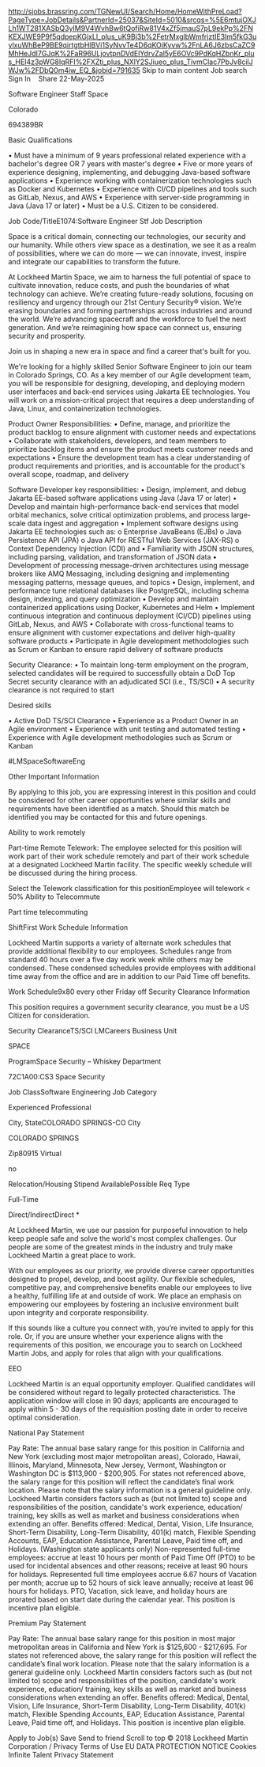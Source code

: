 
http://sjobs.brassring.com/TGNewUI/Search/Home/HomeWithPreLoad?PageType=JobDetails&PartnerId=25037&SiteId=5010&srcqs=%5E6mtujOXJLh1WT281XASbQ3yIM9V4WvhBw6tQofiRw81V4xZf5jmauS7pL9ekPp%2FNKEXJWE9P9f5qdpepKGjxLl_plus_uK9Bj3b%2FetrMxglbWmfrjztIE3lm5fkG3uylxuWhBeP9BE9qirtgtbHlBVi1SyNvvTe4D6qKOiKyvw%2FnLA6J6zbsCaZC9MhHeJdI7GJqK%2FaR96ULjovtpnDVdElYdrvZal5yE6OVc9PdKqHZbnKr_plus_HEI4z3pWG8IqRFI%2FXZti_plus_NXlY2SJiueo_plus_TivmClac7PbJv8cilJWJw%2FDbQ0m4iw_EQ_&jobid=791635
Skip to main content
Job search Sign In
﻿
﻿
﻿
 Share
22-May-2025

Software Engineer Staff
Space

Colorado

694389BR

Basic Qualifications

• Must have a minimum of 9 years professional related experience with a bachelor's degree OR 7 years with master's degree
• Five or more years of experience designing, implementing, and debugging Java-based software applications
• Experience working with containerization technologies such as Docker and Kubernetes
• Experience with CI/CD pipelines and tools such as GitLab, Nexus, and AWS
• Experience with server-side programming in Java (Java 17 or later)
• Must be a U.S. Citizen to be considered.

Job Code/TitleE1074:Software Engineer Stf
Job Description

Space is a critical domain, connecting our technologies, our security and our humanity. While others view space as a destination, we see it as a realm of possibilities, where we can do more — we can innovate, invest, inspire and integrate our capabilities to transform the future.

At Lockheed Martin Space, we aim to harness the full potential of space to cultivate innovation, reduce costs, and push the boundaries of what technology can achieve. We’re creating future-ready solutions, focusing on resiliency and urgency through our 21st Century Security® vision. We’re erasing boundaries and forming partnerships across industries and around the world. We’re advancing spacecraft and the workforce to fuel the next generation. And we’re reimagining how space can connect us, ensuring security and prosperity.

Join us in shaping a new era in space and find a career that's built for you.

We're looking for a highly skilled Senior Software Engineer to join our team in Colorado Springs, CO. As a key member of our Agile development team, you will be responsible for designing, developing, and deploying modern user interfaces and back-end services using Jakarta EE technologies. You will work on a mission-critical project that requires a deep understanding of Java, Linux, and containerization technologies.

Product Owner Responsibilities:
• Define, manage, and prioritize the product backlog to ensure alignment with customer needs and expectations
• Collaborate with stakeholders, developers, and team members to prioritize backlog items and ensure the product meets customer needs and expectations
• Ensure the development team has a clear understanding of product requirements and priorities, and is accountable for the product's overall scope, roadmap, and delivery

Software Developer key responsibilities:
• Design, implement, and debug Jakarta EE-based software applications using Java (Java 17 or later)
• Develop and maintain high-performance back-end services that model orbital mechanics, solve critical optimization problems, and process large-scale data ingest and aggregation
• Implement software designs using Jakarta EE technologies such as:
o Enterprise JavaBeans (EJBs)
o Java Persistence API (JPA)
o Java API for RESTful Web Services (JAX-RS)
o Context Dependency Injection (CDI) and
• Familiarity with JSON structures, including parsing, validation, and transformation of JSON data
• Development of processing message-driven architectures using message brokers like AMQ Messaging, including designing and implementing messaging patterns, message queues, and topics
• Design, implement, and performance tune relational databases like PostgreSQL, including schema design, indexing, and query optimization
• Develop and maintain containerized applications using Docker, Kubernetes and Helm
• Implement continuous integration and continuous deployment (CI/CD) pipelines using GitLab, Nexus, and AWS
• Collaborate with cross-functional teams to ensure alignment with customer expectations and deliver high-quality software products
• Participate in Agile development methodologies such as Scrum or Kanban to ensure rapid delivery of software products

Security Clearance:
• To maintain long-term employment on the program, selected candidates will be required to successfully obtain a DoD Top Secret security clearance with an adjudicated SCI (i.e., TS/SCI)
• A security clearance is not required to start

Desired skills

• Active DoD TS/SCI Clearance
• Experience as a Product Owner in an Agile environment
• Experience with unit testing and automated testing
• Experience with Agile development methodologies such as Scrum or Kanban

#LMSpaceSoftwareEng

Other Important Information

By applying to this job, you are expressing interest in this position and could be considered for other career opportunities where similar skills and requirements have been identified as a match. Should this match be identified you may be contacted for this and future openings.

Ability to work remotely

Part-time Remote Telework: The employee selected for this position will work part of their work schedule remotely and part of their work schedule at a designated Lockheed Martin facility. The specific weekly schedule will be discussed during the hiring process.

Select the Telework classification for this positionEmployee will telework < 50%
Ability to Telecommute

Part time telecommuting

ShiftFirst
Work Schedule Information

Lockheed Martin supports a variety of alternate work schedules that provide additional flexibility to our employees. Schedules range from standard 40 hours over a five day work week while others may be condensed. These condensed schedules provide employees with additional time away from the office and are in addition to our Paid Time off benefits.

Work Schedule9x80 every other Friday off
Security Clearance Information

This position requires a government security clearance, you must be a US Citizen for consideration.

Security ClearanceTS/SCI
LMCareers Business Unit

SPACE

ProgramSpace Security – Whiskey
Department

72C1A00:CS3 Space Security

Job ClassSoftware Engineering
Job Category

Experienced Professional

City, StateCOLORADO SPRINGS-CO
City

COLORADO SPRINGS

Zip80915
Virtual

no

Relocation/Housing Stipend AvailablePossible
Req Type

Full-Time

Direct/IndirectDirect
*

At Lockheed Martin, we use our passion for purposeful innovation to help keep people safe and solve the world's most complex challenges. Our people are some of the greatest minds in the industry and truly make Lockheed Martin a great place to work.

With our employees as our priority, we provide diverse career opportunities designed to propel, develop, and boost agility. Our flexible schedules, competitive pay, and comprehensive benefits enable our employees to live a healthy, fulfilling life at and outside of work. We place an emphasis on empowering our employees by fostering an inclusive environment built upon integrity and corporate responsibility.

If this sounds like a culture you connect with, you’re invited to apply for this role. Or, if you are unsure whether your experience aligns with the requirements of this position, we encourage you to search on Lockheed Martin Jobs, and apply for roles that align with your qualifications.

EEO

Lockheed Martin is an equal opportunity employer. Qualified candidates will be considered without regard to legally protected characteristics.
The application window will close in 90 days; applicants are encouraged to apply within 5 - 30 days of the requisition posting date in order to receive optimal consideration.

National Pay Statement

Pay Rate: The annual base salary range for this position in California and New York (excluding most major metropolitan areas), Colorado, Hawaii, Illinois, Maryland, Minnesota, New Jersey, Vermont, Washington or Washington DC is $113,900 - $200,905. For states not referenced above, the salary range for this position will reflect the candidate’s final work location. Please note that the salary information is a general guideline only. Lockheed Martin considers factors such as (but not limited to) scope and responsibilities of the position, candidate's work experience, education/ training, key skills as well as market and business considerations when extending an offer.
Benefits offered: Medical, Dental, Vision, Life Insurance, Short-Term Disability, Long-Term Disability, 401(k) match, Flexible Spending Accounts, EAP, Education Assistance, Parental Leave, Paid time off, and Holidays.
(Washington state applicants only) Non-represented full-time employees: accrue at least 10 hours per month of Paid Time Off (PTO) to be used for incidental absences and other reasons; receive at least 90 hours for holidays. Represented full time employees accrue 6.67 hours of Vacation per month; accrue up to 52 hours of sick leave annually; receive at least 96 hours for holidays. PTO, Vacation, sick leave, and holiday hours are prorated based on start date during the calendar year.
This position is incentive plan eligible.

Premium Pay Statement

Pay Rate: The annual base salary range for this position in most major metropolitan areas in California and New York is $125,600 - $217,695. For states not referenced above, the salary range for this position will reflect the candidate’s final work location. Please note that the salary information is a general guideline only. Lockheed Martin considers factors such as (but not limited to) scope and responsibilities of the position, candidate's work experience, education/ training, key skills as well as market and business considerations when extending an offer.
Benefits offered: Medical, Dental, Vision, Life Insurance, Short-Term Disability, Long-Term Disability, 401(k) match, Flexible Spending Accounts, EAP, Education Assistance, Parental Leave, Paid time off, and Holidays.
This position is incentive plan eligible.

Apply to Job(s) Save Send to friend
Scroll to top
 © 2018 Lockheed Martin Corporation / Privacy Terms of Use EU DATA PROTECTION NOTICE
 Cookies Infinite Talent Privacy Statement